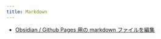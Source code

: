 ```yaml
---
title: Markdown
---
```



- [Obsidian / Github Pages 用の markdown ファイルを編集](./../../../d/2021/12/29/Obsidian_で_Github_Pages_用の_markdown_ファイルを編集.md)




